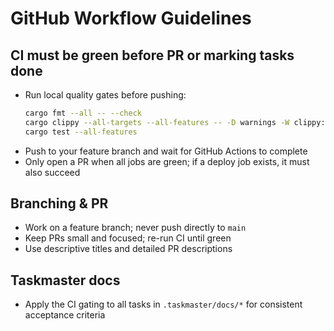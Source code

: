 # GitHub Workflow Guidelines

## CI must be green before PR or marking tasks done

- Run local quality gates before pushing:
  ```bash
  cargo fmt --all -- --check
  cargo clippy --all-targets --all-features -- -D warnings -W clippy::pedantic
  cargo test --all-features
  ```
- Push to your feature branch and wait for GitHub Actions to complete
- Only open a PR when all jobs are green; if a deploy job exists, it must also succeed

## Branching & PR
- Work on a feature branch; never push directly to `main`
- Keep PRs small and focused; re-run CI until green
- Use descriptive titles and detailed PR descriptions

## Taskmaster docs
- Apply the CI gating to all tasks in `.taskmaster/docs/*` for consistent acceptance criteria

